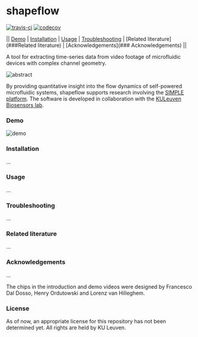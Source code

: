# shapeflow

[![travis-ci](https://travis-ci.org/ybnd/isimple.svg?branch=master)](https://travis-ci.org/ybnd/isimple)
[![codecov](https://codecov.io/gh/ybnd/isimple/branch/master/graph/badge.svg)](https://codecov.io/gh/ybnd/isimple)

|| [Demo](###Demo) | [Installation](###Installation) | [Usage](###Usage) | [Troubleshooting](###Troubleshooting) | [Related literature](###Related literature) | [Acknowledgements](### Acknowledgements) ||

A tool for extracting time-series data from video footage of microfluidic devices with complex channel geometry.

![abstract](https://i.imgur.com/YT9zN1B.gif)

By providing quantitative insight into the flow dynamics of self-powered microfluidic systems, shapeflow supports research involving the [SIMPLE platform](https://www.biw.kuleuven.be/biosyst/mebios/biosensors-group/research-topics/Microfluidics_folder/simple-platform). The software is developed in collaboration with the [KULeuven Biosensors lab](https://twitter.com/KULBiosensors).

### Demo

![demo](https://i.imgur.com/tla1pEK.gif)

### Installation

…

### Usage

…

### Troubleshooting

…

### Related literature

…

### Acknowledgements

…

The chips in the introduction and demo videos were designed by Francesco Dal Dosso, Henry Ordutowski and Lorenz van Hilleghem.

### License

As of now, an appropriate license for this repository has not been determined yet. All rights are held by KU Leuven.
